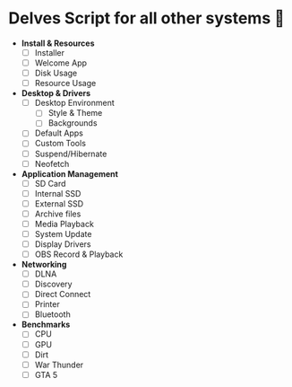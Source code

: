 # Delves Script for all other systems 📜

- **Install & Resources**
  - [ ] Installer
  - [ ] Welcome App
  - [ ] Disk Usage
  - [ ] Resource Usage
- **Desktop & Drivers**
  - [ ] Desktop Environment
    - [ ] Style & Theme
    - [ ] Backgrounds
  - [ ] Default Apps
  - [ ] Custom Tools
  - [ ] Suspend/Hibernate
  - [ ] Neofetch
- **Application Management**
  - [ ] SD Card
  - [ ] Internal SSD
  - [ ] External SSD
  - [ ] Archive files
  - [ ] Media Playback
  - [ ] System Update
  - [ ] Display Drivers
  - [ ] OBS Record & Playback
- **Networking**
  - [ ] DLNA
  - [ ] Discovery
  - [ ] Direct Connect
  - [ ] Printer
  - [ ] Bluetooth
- **Benchmarks**
  - [ ] CPU
  - [ ] GPU
  - [ ] Dirt
  - [ ] War Thunder
  - [ ] GTA 5
